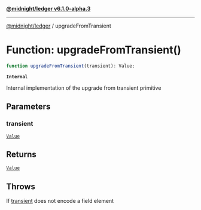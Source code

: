 [**@midnight/ledger v6.1.0-alpha.3**](../README.md)

***

[@midnight/ledger](../globals.md) / upgradeFromTransient

# Function: upgradeFromTransient()

```ts
function upgradeFromTransient(transient): Value;
```

**`Internal`**

Internal implementation of the upgrade from transient primitive

## Parameters

### transient

[`Value`](../type-aliases/Value.md)

## Returns

[`Value`](../type-aliases/Value.md)

## Throws

If [transient](#upgradefromtransient) does not encode a field element
